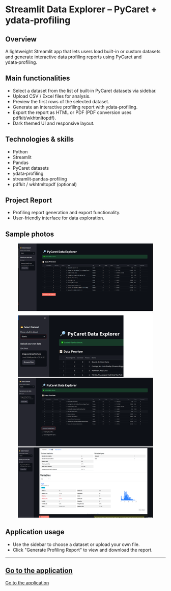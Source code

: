 # Streamlit Data Explorer – PyCaret + ydata‑profiling

## Overview
A lightweight Streamlit app that lets users load built-in or custom datasets and generate interactive data profiling reports using PyCaret and ydata‑profiling.

<!-- ## Project architecture
    in Excalidraw -->

## Main functionalities
- Select a dataset from the list of built‑in PyCaret datasets via sidebar.
- Upload CSV / Excel files for analysis.
- Preview the first rows of the selected dataset.
- Generate an interactive profiling report with ydata‑profiling.
- Export the report as HTML or PDF (PDF conversion uses pdfkit/wkhtmltopdf).
- Dark themed UI and responsive layout.

## Technologies & skills
- Python
- Streamlit
- Pandas
- PyCaret datasets
- ydata‑profiling
- streamlit‑pandas‑profiling
- pdfkit / wkhtmltopdf (optional)

## Project Report
- Profiling report generation and export functionality.
- User-friendly interface for data exploration.

## Sample photos

<figure>
    <img src="../images/ydata1.png" alt="<figcaption>Pic_name</figcaption>" width="600">
<!-- <figcaption>Pic_name</figcaption> -->
    <img src="../images/ydata2.png" alt="<figcaption>Pic_name2</figcaption>" width="600">
<!-- <figcaption>Pic_name2</figcaption> -->
    <img src="../images/ydata3.png" alt="<figcaption>Pic_name3</figcaption>" width="600">
<!-- <figcaption>Pic_name3</figcaption> -->
    <img src="../images/ydata4.png" alt="<figcaption>Pic_name4</figcaption>" width="600">
<!-- <figcaption>Pic_name5</figcaption> -->
</figure>

## Application usage
<!-- - Run the app locally with `streamlit run app.py`. -->
- Use the sidebar to choose a dataset or upload your own file.
- Click "Generate Profiling Report" to view and download the report.

---
<a class="md-button md-button--primary" href="https://dataexplorer-pycaret.streamlit.app/">Go to the application</a>
---
<a class="md-button md-button--primary" href="https://dataexplorer-pycaret.streamlit.app/" target="_blank">Go to the application</a>